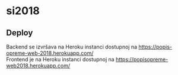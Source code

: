 # si2018
  
## Deploy
Backend se izvršava na Heroku instanci dostupnoj na  https://popis-opreme-web-2018.herokuapp.com/ <br />
Frontend je na Heroku instanci dostupnoj na https://popisopreme-web2018.herokuapp.com/
